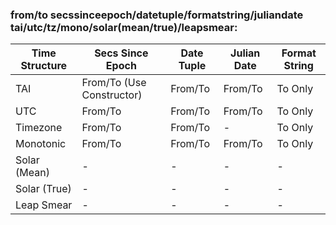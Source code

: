 ### from/to secssinceepoch/datetuple/formatstring/juliandate tai/utc/tz/mono/solar(mean/true)/leapsmear:

| Time Structure | Secs Since Epoch          | Date Tuple | Julian Date | Format String |
| -------------- | ------------------------- | ---------- | ----------- | ------------- |
| TAI            | From/To (Use Constructor) | From/To    | From/To     | To Only       |
| UTC            | From/To                   | From/To    | From/To     | To Only       |
| Timezone       | From/To                   | From/To    | -           | To Only       |
| Monotonic      | From/To                   | From/To    | From/To     | To Only       |
| Solar (Mean)   | -                         | -          | -           | -             |
| Solar (True)   | -                         | -          | -           | -             |
| Leap Smear     | -                         | -          | -           | -             |
